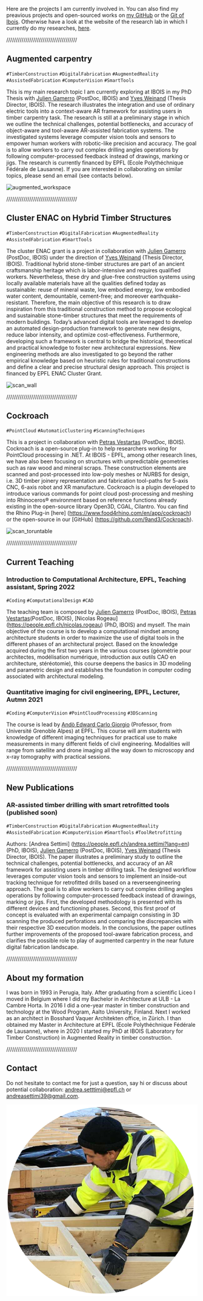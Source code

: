Here are the projects I am currently involved in. You can also find my preavious projects and open-sourced works on [my GitHub](https://github.com/9and3) or the [Git of Ibois](https://github.com/ibois-epfl). Otherwise have a look at the website of the research lab in which I currently do my researches, [here](https://www.epfl.ch/labs/ibois/).

/////////////////////////////////////

## Augmented carpentry

`#TimberConstruction`
`#DigitalFabrication`
`#AugmentedReality`
`#AssistedFabrication`
`#ComputerVision`
`#SmartTools`

This is my main research topic I am currently exploring at IBOIS in my PhD Thesis with [Julien Gamerro](https://people.epfl.ch/julien.gamerro) (PostDoc, IBOIS) and [Yves Weinand](https://people.epfl.ch/yves.weinand) (Thesis Director, IBOIS). 
The research illustrates the integration and use of ordinary electric tools into a context-aware AR framework for assisting users in timber carpentry task. The research is still at a preliminary stage in which we outline the technical challenges, potential bottlenecks, and accuracy of object-aware and tool-aware AR-assisted fabrication systems. The investigated systems leverage computer vision tools and sensors to empower human workers with robotic-like precision and accuracy. The goal is to allow workers to carry out complex drilling angles operations by following computer-processed feedback instead of drawings, marking or jigs. The research is currently financed by EPFL (Ecole Polythéchnique Fédérale de Lausanne). If you are interested in collaborating on similar topics, please send an email (see contacts below).

![augmented_workspace](/01_img/fig_13_integrated_augmented_workshop_NoText.png)

/////////////////////////////////////

## Cluster ENAC on Hybrid Timber Structures

`#TimberConstruction`
`#DigitalFabrication`
`#AugmentedReality`
`#AssistedFabrication`
`#SmartTools`

The cluster ENAC grant is a project in collaboration with [Julien Gamerro](https://people.epfl.ch/julien.gamerro) (PostDoc, IBOIS) under the direction of [Yves Weinand](https://people.epfl.ch/yves.weinand) (Thesis Director, IBOIS). 
Traditional hybrid stone-timber structures are part of an ancient craftsmanship heritage which is labor-intensive and requires qualified workers. Nevertheless, these dry and glue-free construction systems using locally available materials have all the qualities defined today as sustainable: reuse of mineral waste, low embodied energy, low embodied water content, demountable, cement-free; and moreover earthquake-resistant. Therefore, the main objective of this research is to draw inspiration from this traditional construction method to propose ecological and sustainable stone-timber structures that meet the requirements of modern buildings. Today’s advanced digital tools are leveraged to develop an automated design-production framework to generate new designs, reduce labor intensity, and optimize cost-effectiveness. Furthermore, developing such a framework is central to bridge the historical, theoretical and practical knowledge to foster new architectural expressions. New engineering methods are also investigated to go beyond the rather empirical knowledge based on heuristic rules for traditional constructions and define a clear and precise structural design approach. This project is financed by EPFL ENAC Cluster Grant.

![scan_wall](/02_vid_gif/vid_scanning_robot.gif)

/////////////////////////////////////

## Cockroach

`#PointCloud`
`#AutomaticClustering`
`#ScanningTechniques`

This is a project in collaboration with [Petras Vestartas](https://people.epfl.ch/petras.vestartas?lang=en) (PostDoc, IBOIS). Cockroach is a open-source plug-in to help researchers working for PointCloud processing in .NET. At IBOIS - EPFL, among other research lines, we have also been focusing on structures with unpredictable geometries such as raw wood and mineral scraps. These construction elements are scanned and post-processed into low-poly meshes or NURBS for design, i.e. 3D timber joinery representation and fabrication tool-paths for 5-axis CNC, 6-axis robot and XR manufacture. Cockroach is a plugin developed to introduce various commands for point cloud post-processing and meshing into Rhinoceros® environment based on reference functions already existing in the open-source library Open3D, CGAL, Cilantro. 
You can find the Rhino Plug-in [here] (https://www.food4rhino.com/en/app/cockroach) or the open-source in our [GitHub] (https://github.com/9and3/Cockroach).

![scan_toruntable](/02_vid_gif/stone_wall_digital.gif)

/////////////////////////////////////

## Current Teaching

### Introduction to Computational Architecture, EPFL, Teaching assistant, Spring 2022

`#Coding`
`#ComputationalDesign`
`#CAD`

The teaching team is composed by [Julien Gamerro](https://people.epfl.ch/julien.gamerro) (PostDoc, IBOIS), [Petras Vestartas](https://people.epfl.ch/petras.vestartas?lang=en)(PostDoc, IBOIS), [Nicolas Rogeau] (https://people.epfl.ch/nicolas.rogeau) (PhD, IBOIS) and myself. The main objective of the course is to develop a computational mindset among architecture students in order to maximize the use of digital tools in the different phases of an architectural project. Based on the knowledge acquired during the first two years in the various courses (géométrie pour architectes, modélisation numérique, introduction aux outils CAO en architecture, stéréotomie), this course deepens the basics in 3D modeling and parametric design and establishes the foundation in computer coding associated with architectural modeling. 

### Quantitative imaging for civil engineering, EPFL, Lecturer, Autmn 2021

`#Coding`
`#ComputerVision`
`#PointCloudProcessing`
`#3DScanning`

The course is lead by [Andò Edward Carlo Giorgio](https://people.epfl.ch/edward.ando?lang=fr) (Professor, from Université Grenoble Alpes) at EPFL.
This course will arm students with knowledge of different imaging techniques for practical use to make measurements in many different fields of civil engineering. Modalities will range from satellite and drone imaging all the way down to microscopy and x-ray tomography with practical sessions.

/////////////////////////////////////

## New Publications

### AR-assisted timber drilling with smart retrofitted tools (published soon)

`#TimberConstruction`
`#DigitalFabrication`
`#AugmentedReality`
`#AssistedFabrication`
`#ComputerVision`
`#SmartTools`
`#ToolRetrofitting`

Authors: [Andrea Settimi] (https://people.epfl.ch/andrea.settimi?lang=en) (PhD, IBOIS), [Julien Gamerro](https://people.epfl.ch/julien.gamerro) (PostDoc, IBOIS), [Yves Weinand](https://people.epfl.ch/yves.weinand) (Thesis Director, IBOIS).
The paper illustrates a preliminary study to outline the technical challenges, potential bottlenecks, and accuracy of an AR framework for assisting users in timber drilling task. The designed workflow leverages computer vision tools and sensors to implement an inside-out tracking technique for retrofitted drills based on a reverseengineering approach. The goal is to allow workers to carry out complex drilling angles operations by following computer-processed feedback instead of drawings, marking or jigs. First, the developed methodology is presented with its different devices and functioning phases. Second, this first proof of concept is evaluated with an experimental campaign consisting in 3D scanning the produced perforations and comparing the discrepancies with their respective 3D execution models. In the conclusions, the paper outlines further improvements of the proposed tool-aware fabrication process, and clarifies the possible role to play of augmented carpentry in the near future digital fabrication landscape.

/////////////////////////////////////

## About my formation

I was born in 1993 in Perugia, Italy. After graduating from a scientific Liceo I moved in Belgium where I did my Bachelor in Architecture at ULB - La Cambre Horta. In 2016 I did a one-year master in timber construction and technology at the Wood Program, Aalto University, Finland. Next I worked as an architect in Bosshard Vaquer Architekten office, in Zürich. I than obtained my Master in Architecture at EPFL (Ecole Polythéchnique Fédérale de Lausanne), where in 2020 I started my PhD at IBOIS (Laboratory for Timber Construction) in Augmented Reality in timber construction.

/////////////////////////////////////

## Contact

Do not hesitate to contact me for just a question, say hi or discuss about potential collaboration: [andrea.setttimi@epfl.ch](andrea.setttimi@epfl.ch) or [andreasettimi39@gmail.com](andreasettimi39@gmail.com). 

![augmented_workspace](/01_img/finland_carpenter_round.png)

